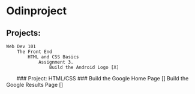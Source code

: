 # Odinproject

## Projects:
    Web Dev 101
        The Front End
            HTML and CSS Basics
                Assignment 3.
                    Build the Android Logo [X]
        ### Project: HTML/CSS ###
            Build the Google Home Page []
            Build the Google Results Page []
